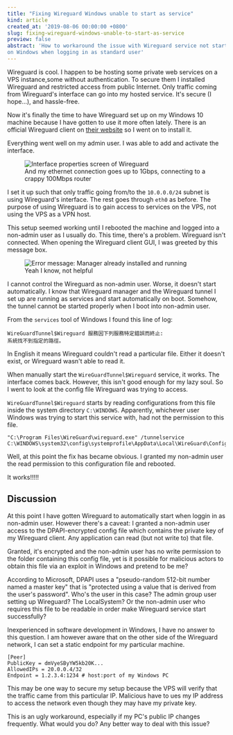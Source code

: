 ```yaml
---
title: "Fixing Wireguard Windows unable to start as service"
kind: article
created_at: '2019-08-06 00:00:00 +0800'
slug: fixing-wireguard-windows-unable-to-start-as-service
preview: false
abstract: 'How to workaround the issue with Wireguard service not starting
on Windows when logging in as standard user'
--- 
```


<!-- 
This line is 80 characters long
01234567890123456789012345678901234567890123456789012345678901234567890123456789
-->

Wireguard is cool. I happen to be hosting some private web services on a VPS
instance,some without authentication. To secure them I installed Wireguard and
restricted access from public Internet. Only traffic coming from Wireguard's
interface can go into my hosted service. It's secure (I hope...), and
hassle-free.

Now it's finally the time to have Wireguard set up on my Windows 10 machine
because I have gotten to use it more often lately. There is an official
Wireguard client on [their website](https://www.wireguard.com/install/) so I
went on to install it.

Everything went well on my admin user. I was able to add and activate the
interface.

<figure>
<img style='max-width: 440px' src='./interface.jpg' alt='Interface properties screen
of Wireguard' />
<figcaption>And my ethernet connection goes up to 1Gbps, connecting to a crappy
100Mbps router</figcaption>
</figure>

I set it up such that only traffic going from/to the `10.0.0.0/24` subnet is
using Wireguard's interface. The rest goes through `eth0` as before. The
purpose of using Wireguard is to gain access to services on the VPS, not using
the VPS as a VPN host.

This setup seemed working until I rebooted the machine and logged into a
non-admin user as I usually do. This time, there's a problem. Wireguard isn't
connected. When opening the Wireguard client GUI, I was greeted by this message
box.

<figure>
<img style='max-width: 100%' src='./wireguard-message.jpg' alt='Error message:
Manager already installed and running' />
<figcaption>Yeah I know, not helpful</figcaption>
</figure>

I cannot control the Wireguard as non-admin user. Worse, it doesn't start
automatically. I know that Wireguard manager and the Wireguard tunnel I set up
are running as services and start automatically on boot. Somehow, the tunnel
cannot be started properly when I boot into non-admin user.

From the `services` tool of Windows I found this line of log:

~~~ plaintext
WireGuardTunnel$Wireguard 服務因下列服務特定錯誤而終止: 
系統找不到指定的路徑。
~~~

In English it means Wireguard couldn't read a particular file. Either it doesn't
exist, or Wireguard wasn't able to read it.

When manually start the `WireGuardTunnel$Wireguard` service, it works. The
interface comes back. However, this isn't good enough for my lazy soul. So I
went to look at the config file Wireguard was trying to access.

`WireGuardTunnel$Wireguard` starts by reading configurations from this file
inside the system directory `C:\WINDOWS`. Apparently, whichever user Windows
was trying to start this service with, had not the permission to this file.

~~~
"C:\Program Files\WireGuard\wireguard.exe" /tunnelservice C:\WINDOWS\system32\config\systemprofile\AppData\Local\WireGuard\Configurations\Wireguard.conf.dpapi
~~~

Well, at this point the fix has became obvious. I granted my non-admin user
the read permission to this configuration file and rebooted.

It works!!!!!

## Discussion

At this point I have gotten Wireguard to automatically start when loggin
in as non-admin user. However there's a caveat: I granted a non-admin user
access to the DPAPI-encrypted config file which contains the private key of
my Wireguard client. Any application can read (but not write to) that file.

Granted, it's encrypted and the non-admin user has no write permission to
the folder containing this config file, yet is it possible for malicious
actors to obtain this file via an exploit in Windows and pretend to be me?

According to Microsoft, DPAPI uses a "pseudo-random 512-bit number named
a master key" that is "protected using a value that is derived from the
user's password". Who's the user in this case? The admin group user setting
up Wireguard? The LocalSystem? Or the non-admin user who requires this
file to be readable in order make Wireguard service start successfully?

Inexperienced in software development in Windows, I have no answer to this
question. I am however aware that on the other side of the Wireguard network,
I can set a static endpoint for my particular machine.

~~~
[Peer]
PublicKey = dmVyeSByYW5kb20K...
AllowedIPs = 20.0.0.4/32
Endpoint = 1.2.3.4:1234 # host:port of my Windows PC
~~~

This may be one way to secure my setup because the VPS will verify that
the traffic came from this particular IP. Malicious have to ues my IP
address to access the network even though they may have my private key.

This is an ugly workaround, especially if my PC's public IP changes
frequently. What would you do? Any better way to deal with this issue?